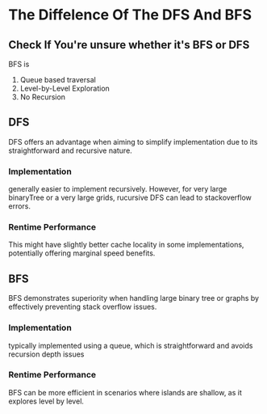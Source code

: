 # The Diffelence Of The DFS And BFS

## Check If You're unsure whether it's BFS or DFS

BFS is

1. Queue based traversal
2. Level-by-Level Exploration
3. No Recursion

## DFS

DFS offers an advantage when aiming to simplify
implementation due to its straightforward and recursive nature.

### Implementation

generally easier to implement recursively.
However, for very large binaryTree or a very large grids,
rucursive DFS can lead to stackoverflow errors.

### Rentime Performance

This might have slightly better cache locality in some
implementations,
potentially offering marginal speed benefits.

## BFS

BFS demonstrates superiority when handling large binary tree or
graphs by effectively preventing stack overflow issues.

### Implementation

typically implemented using a queue,
which is straightforward and avoids recursion depth issues

### Rentime Performance

BFS can be more efficient in scenarios where islands are shallow,
as it explores level by level.
